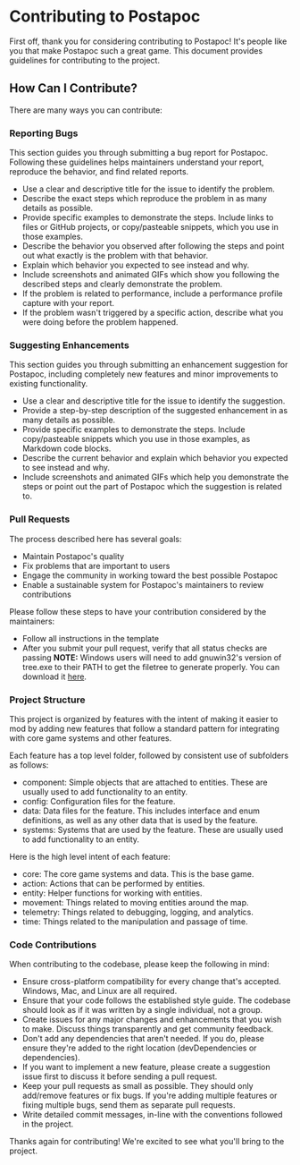 # Contributing to Postapoc

First off, thank you for considering contributing to Postapoc! It's people like you that make Postapoc such a great game. This document provides guidelines for contributing to the project.

## How Can I Contribute?

There are many ways you can contribute:

### Reporting Bugs

This section guides you through submitting a bug report for Postapoc. Following these guidelines helps maintainers understand your report, reproduce the behavior, and find related reports.

- Use a clear and descriptive title for the issue to identify the problem.
- Describe the exact steps which reproduce the problem in as many details as possible.
- Provide specific examples to demonstrate the steps. Include links to files or GitHub projects, or copy/pasteable snippets, which you use in those examples.
- Describe the behavior you observed after following the steps and point out what exactly is the problem with that behavior.
- Explain which behavior you expected to see instead and why.
- Include screenshots and animated GIFs which show you following the described steps and clearly demonstrate the problem.
- If the problem is related to performance, include a performance profile capture with your report.
- If the problem wasn't triggered by a specific action, describe what you were doing before the problem happened.

### Suggesting Enhancements

This section guides you through submitting an enhancement suggestion for Postapoc, including completely new features and minor improvements to existing functionality.

- Use a clear and descriptive title for the issue to identify the suggestion.
- Provide a step-by-step description of the suggested enhancement in as many details as possible.
- Provide specific examples to demonstrate the steps. Include copy/pasteable snippets which you use in those examples, as Markdown code blocks.
- Describe the current behavior and explain which behavior you expected to see instead and why.
- Include screenshots and animated GIFs which help you demonstrate the steps or point out the part of Postapoc which the suggestion is related to.

### Pull Requests

The process described here has several goals:

- Maintain Postapoc's quality
- Fix problems that are important to users
- Engage the community in working toward the best possible Postapoc
- Enable a sustainable system for Postapoc's maintainers to review contributions

Please follow these steps to have your contribution considered by the maintainers:

- Follow all instructions in the template
- After you submit your pull request, verify that all status checks are passing
**NOTE:** Windows users will need to add gnuwin32's version of tree.exe to their PATH to get the filetree to generate properly. You can download it [here](http://gnuwin32.sourceforge.net/packages/tree.htm).

### Project Structure

This project is organized by features with the intent of making it easier to mod by adding new features that follow a standard pattern for integrating with core game systems and other features.

Each feature has a top level folder, followed by consistent use of subfolders as follows:
- component: Simple objects that are attached to entities. These are usually used to add functionality to an entity.
- config: Configuration files for the feature.
- data: Data files for the feature. This includes interface and enum definitions, as well as any other data that is used by the feature.
- systems: Systems that are used by the feature. These are usually used to add functionality to an entity.

Here is the high level intent of each feature:
- core: The core game systems and data. This is the base game.
- action: Actions that can be performed by entities.
- entity: Helper functions for working with entities.
- movement: Things related to moving entities around the map.
- telemetry: Things related to debugging, logging, and analytics.
- time: Things related to the manipulation and passage of time.

### Code Contributions

When contributing to the codebase, please keep the following in mind:

- Ensure cross-platform compatibility for every change that's accepted. Windows, Mac, and Linux are all required.
- Ensure that your code follows the established style guide. The codebase should look as if it was written by a single individual, not a group.
- Create issues for any major changes and enhancements that you wish to make. Discuss things transparently and get community feedback.
- Don't add any dependencies that aren't needed. If you do, please ensure they're added to the right location (devDependencies or dependencies).
- If you want to implement a new feature, please create a suggestion issue first to discuss it before sending a pull request.
- Keep your pull requests as small as possible. They should only add/remove features or fix bugs. If you're adding multiple features or fixing multiple bugs, send them as separate pull requests.
- Write detailed commit messages, in-line with the conventions followed in the project.

Thanks again for contributing! We're excited to see what you'll bring to the project.

